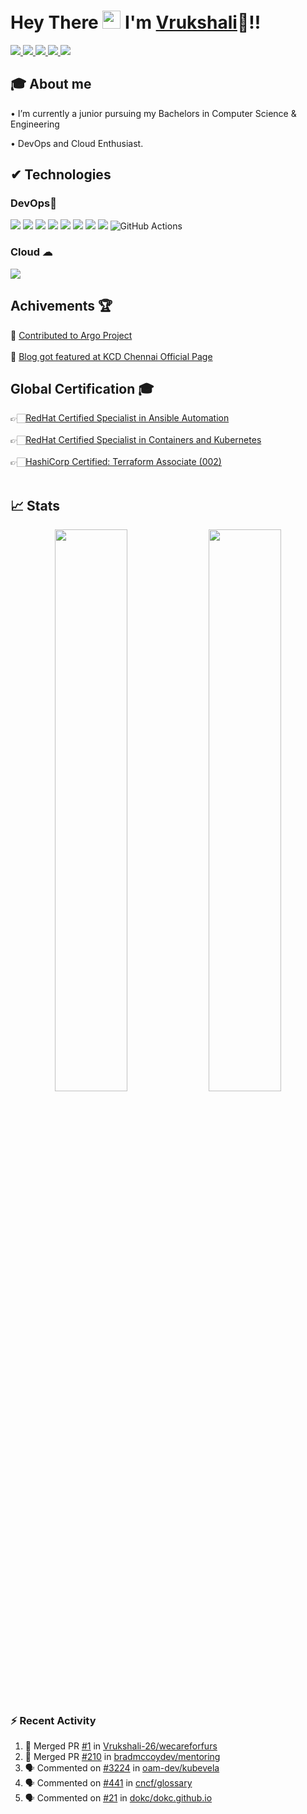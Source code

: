 #  Hey There <img src="https://github.com/TheDudeThatCode/TheDudeThatCode/blob/master/Assets/Hi.gif" width="29px"> I'm [Vrukshali](https://www.linkedin.com/in/vrukshali-torawane)🦥!!

<a href="https://www.linkedin.com/in/vrukshali-torawane">
  <img src="https://img.shields.io/badge/LinkedIn-0077B5?style=for-the-badge&logo=linkedin&logoColor=white" /> 
 </a> 
<a href="mailto:vrukshalitorawane@gmail.com">
  <img src="https://img.shields.io/badge/Gmail-D14836?style=for-the-badge&logo=gmail&logoColor=white"   />
</a>
<a href="https://twitter.com/vrukshali26">
  <img src="https://img.shields.io/badge/Twitter-1DA1F2?style=for-the-badge&logo=twitter&logoColor=white"   />
</a>
<a href="https://vrukshalitorawane.medium.com/">
  <img src="https://img.shields.io/badge/Medium-%23000000.svg?style=for-the-badge&logo=Medium&logoColor=white" />
</a>
<a href="https://www.youtube.com/channel/UCSch4za59t6N2kYfZH-B_YQ">
	<img src="https://img.shields.io/badge/YouTube-FF0000?style=for-the-badge&logo=youtube&logoColor=white" />
</a>
<br>

## 🎓 About me
• I’m currently a junior pursuing my Bachelors in Computer Science & Engineering <br />
<!-- • I'm [EX294 - Automation with Ansible - RedHat Certified Engineer](https://rhtapps.redhat.com/verify?certId=210-076-055) and [EX180 - RedHat Certified Specialist in Containers and Kubernetes](https://rhtapps.redhat.com/verify?certId=210-076-055)  <br /> -->
• DevOps and Cloud Enthusiast.


##  ✔ Technologies 

<!-- ### Languages⚡
<img src="https://img.shields.io/badge/Python-FFD43B?style=for-the-badge&logo=python&logoColor=darkgreen" /> <img src="https://img.shields.io/badge/Java-ED8B00?style=for-the-badge&logo=java&logoColor=white" />
 -->
### DevOps💙 
<img src="https://img.shields.io/badge/Ansible-000000?style=for-the-badge&logo=ansible&logoColor=white" /> <img src="https://img.shields.io/badge/Jenkins-D24939?style=for-the-badge&logo=Jenkins&logoColor=white" /> <img src="https://img.shields.io/badge/Docker-2CA5E0?style=for-the-badge&logo=docker&logoColor=white"> <img src="https://img.shields.io/badge/kubernetes-326ce5.svg?&style=for-the-badge&logo=kubernetes&logoColor=white"> <img src="https://img.shields.io/badge/Git-F05032?style=for-the-badge&logo=git&logoColor=white"> <img src="https://img.shields.io/badge/GitHub-100000?style=for-the-badge&logo=github&logoColor=white"> 
<img src="https://img.shields.io/badge/Linux-FCC624?style=for-the-badge&logo=linux&logoColor=black" /> <img src="https://img.shields.io/badge/terraform-%235835CC.svg?style=for-the-badge&logo=terraform&logoColor=white" /> 
![GitHub Actions](https://img.shields.io/badge/githubactions-%232671E5.svg?style=for-the-badge&logo=githubactions&logoColor=white)

### Cloud ☁
<img src="https://img.shields.io/badge/Amazon_AWS-232F3E?style=for-the-badge&logo=amazon-aws&logoColor=white" /> 
<!-- <img src="https://img.shields.io/badge/microsoft%20azure-0089D6?style=for-the-badge&logo=microsoft-azure&logoColor=white" />  -->

## Achivements 🏆

🚀 [Contributed to Argo Project](https://twitter.com/vrukshali26/status/1492142566510194688?s=20&t=mF-xV2oC4Eurs4KCNI7zKg) <br /><br />
🚀 [Blog got featured at KCD Chennai Official Page](https://twitter.com/kcdchennai/status/1495769039813365761?s=20&t=jDSYAcHQZjt8iL4TXv1Dlw)
<!-- ![visitors](https://profile-counter.glitch.me/Vrukshali-26/count.svg?align=center)  -->

## Global Certification 🎓

👉🏻[RedHat Certified Specialist in Ansible Automation](https://rhtapps.redhat.com/verify?certId=210-076-055) <br> <br>
👉🏻[RedHat Certified Specialist in Containers and Kubernetes](https://rhtapps.redhat.com/verify?certId=210-076-055) <br> <br>
👉🏻[HashiCorp Certified: Terraform Associate (002)](https://www.credly.com/badges/248af738-5b9c-42b2-84a7-ec1464541231/public_url) <br> <br>

## 📈 Stats
<p align="center">
	<img width="48%" src="https://github-readme-stats.vercel.app/api?username=Vrukshali-26&show_icons=true&theme=highcontrast" />
  <img width="48%" src="https://github-readme-streak-stats.herokuapp.com/?user=Vrukshali-26&theme=highcontrast" />
</p>

<!-- ![](https://activity-graph.herokuapp.com/graph?username=Vrukshali-26&theme=react-dark&hide_border=true) -->

### :zap: Recent Activity

<!--START_SECTION:activity-->
1. 🎉 Merged PR [#1](https://github.com/Vrukshali-26/wecareforfurs/pull/1) in [Vrukshali-26/wecareforfurs](https://github.com/Vrukshali-26/wecareforfurs)
2. 🎉 Merged PR [#210](https://github.com/bradmccoydev/mentoring/pull/210) in [bradmccoydev/mentoring](https://github.com/bradmccoydev/mentoring)
3. 🗣 Commented on [#3224](https://github.com/oam-dev/kubevela/issues/3224) in [oam-dev/kubevela](https://github.com/oam-dev/kubevela)
4. 🗣 Commented on [#441](https://github.com/cncf/glossary/issues/441) in [cncf/glossary](https://github.com/cncf/glossary)
5. 🗣 Commented on [#21](https://github.com/dokc/dokc.github.io/issues/21) in [dokc/dokc.github.io](https://github.com/dokc/dokc.github.io)
<!--END_SECTION:activity-->

